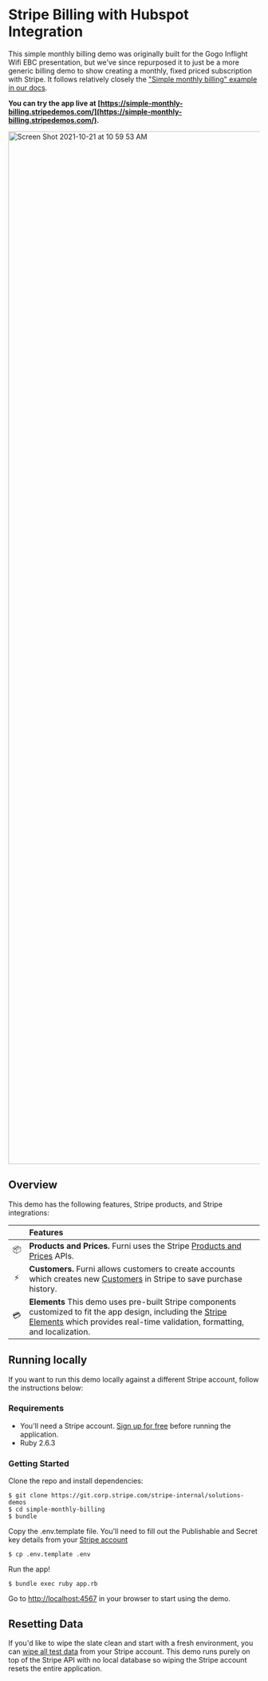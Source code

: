# Stripe Billing with Hubspot Integration

This simple monthly billing demo was originally built for the Gogo Inflight Wifi EBC presentation, but we've since repurposed it to just be a more generic billing demo to show creating a monthly, fixed priced subscription with Stripe. It follows relatively closely the ["Simple monthly billing" example in our docs](https://stripe.com/docs/billing/subscriptions/examples#simple-monthly-billing).

**You can try the app live at [https://simple-monthly-billing.stripedemos.com/](https://simple-monthly-billing.stripedemos.com/).**

<img width="2069" alt="Screen Shot 2021-10-21 at 10 59 53 AM" src="https://git.corp.stripe.com/storage/user/4247/files/0d1d9580-325e-11ec-80bb-38f3c8e10ff3">

## Overview

This demo has the following features, Stripe products, and Stripe integrations:
<!-- prettier-ignore -->
|     |Features
:---: | :---
📦|**Products and Prices.** Furni uses the Stripe [Products and Prices](https://stripe.com/docs/billing/prices-guide) APIs.
⚡️|**Customers.** Furni allows customers to create accounts which creates new [Customers](https://stripe.com/docs/billing/customer) in Stripe to save purchase history.
💳|**Elements** This demo uses pre-built Stripe components customized to fit the app design, including the [Stripe Elements](https://stripe.com/docs/elements) which provides real-time validation, formatting, and localization.

## Running locally

If you want to run this demo locally against a different Stripe account, follow the instructions below:

### Requirements

* You'll need a Stripe account. [Sign up for free](https://dashboard.stripe.com/register) before running the application.
* Ruby 2.6.3

### Getting Started

Clone the repo and install dependencies:

```
$ git clone https://git.corp.stripe.com/stripe-internal/solutions-demos
$ cd simple-monthly-billing
$ bundle
```

Copy the .env.template file. You'll need to fill out the Publishable and Secret key details from your [Stripe account](https://dashboard.stripe.com/account/apikeys)

```
$ cp .env.template .env
```

Run the app!
```
$ bundle exec ruby app.rb
```

Go to [http://localhost:4567](http://localhost:4567) in your browser to start using the demo.

## Resetting Data
If you'd like to wipe the slate clean and start with a fresh environment, you can [wipe all test data](https://dashboard.stripe.com/account/data) from your Stripe account. This demo runs purely on top of the Stripe API with no local database so wiping the Stripe account resets the entire application.

